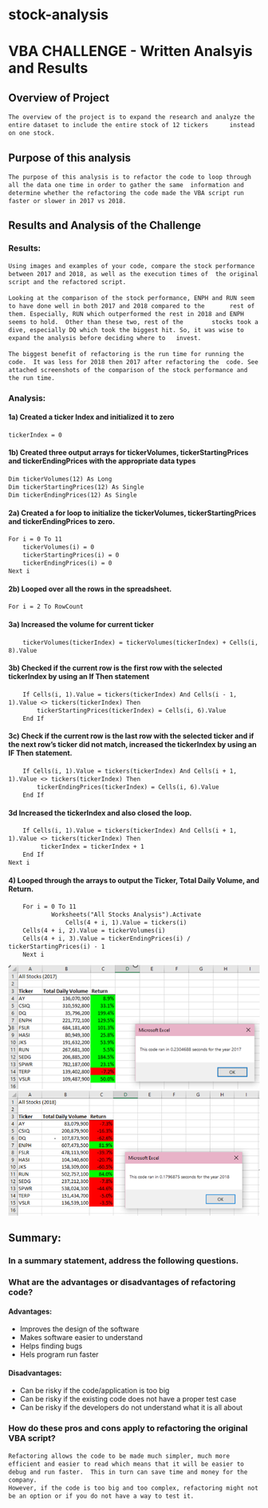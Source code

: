 # stock-analysis
# 	**VBA CHALLENGE - Written Analsyis and Results**

##	**Overview of Project** 
	The overview of the project is to expand the research and analyze the entire dataset to include the entire stock of 12 tickers 		instead on one stock.

##	**Purpose of this analysis**
	The purpose of this analysis is to refactor the code to loop through all the data one time in order to gather the same 	information and determine whether the refactoring the code made the VBA script run faster or slower in 2017 vs 2018. 

##	**Results and Analysis of the Challenge**
###	Results: 
	Using images and examples of your code, compare the stock performance between 2017 and 2018, as well as the execution times of 	the original script and the refactored script.
	
	Looking at the comparison of the stock performance, ENPH and RUN seem to have done well in both 2017 and 2018 compared to the 		rest of them. Especially, RUN which outperformed the rest in 2018 and ENPH seems to hold.  Other than these two, rest of the 		stocks took a dive, especially DQ which took the biggest hit. So, it was wise to expand the analysis before deciding where to 	invest.
	
	The biggest benefit of refactoring is the run time for running the code.  It was less for 2018 then 2017 after refactoring the 	code. See attached screenshots of the comparison of the stock performance and the run time. 

###	Analysis:
	
#### 1a) Created a ticker Index and initialized it to zero
    tickerIndex = 0
#### 1b) Created three output arrays for tickerVolumes, tickerStartingPrices and tickerEndingPrices with the appropriate data types
    Dim tickerVolumes(12) As Long
    Dim tickerStartingPrices(12) As Single
    Dim tickerEndingPrices(12) As Single

#### 2a) Created a for loop to initialize the tickerVolumes, tickerStartingPrices and tickerEndingPrices to zero.
    For i = 0 To 11
        tickerVolumes(i) = 0
        tickerStartingPrices(i) = 0
        tickerEndingPrices(i) = 0
    Next i
#### 2b) Looped over all the rows in the spreadsheet.
    For i = 2 To RowCount
        
#### 3a) Increased the volume for current ticker
        tickerVolumes(tickerIndex) = tickerVolumes(tickerIndex) + Cells(i, 8).Value
#### 3b) Checked if the current row is the first row with the selected tickerIndex by using an If Then statement
        If Cells(i, 1).Value = tickers(tickerIndex) And Cells(i - 1, 1).Value <> tickers(tickerIndex) Then
            tickerStartingPrices(tickerIndex) = Cells(i, 6).Value
        End If
#### 3c) Check if the current row is the last row with the selected ticker and if the next row’s ticker did not match, increased          the tickerIndex by using an IF Then statement.
        If Cells(i, 1).Value = tickers(tickerIndex) And Cells(i + 1, 1).Value <> tickers(tickerIndex) Then
            tickerEndingPrices(tickerIndex) = Cells(i, 6).Value
        End If
#### 3d Increased the tickerIndex and also closed the loop.
        If Cells(i, 1).Value = tickers(tickerIndex) And Cells(i + 1, 1).Value <> tickers(tickerIndex) Then
             tickerIndex = tickerIndex + 1
        End If
    Next i
                
#### 4) Looped through the arrays to output the Ticker, Total Daily Volume, and Return.
        For i = 0 To 11
              	Worksheets("All Stocks Analysis").Activate
        	        Cells(4 + i, 1).Value = tickers(i)
        Cells(4 + i, 2).Value = tickerVolumes(i)
        Cells(4 + i, 3).Value = tickerEndingPrices(i) / tickerStartingPrices(i) - 1
        Next i

![2017](https://github.com/veenapu/stock-analysis/blob/main/Resources/VBA_Challenge_2017.PNG)
![2018](https://github.com/veenapu/stock-analysis/blob/main/Resources/VBA_Challenge_2018.PNG)     

## Summary: 
### In a summary statement, address the following questions.

### What are the advantages or disadvantages of refactoring code?
#### Advantages:
-	Improves the design of the software
-	Makes software easier to understand
-	Helps finding bugs
-	Hels program run faster
#### Disadvantages:
-	Can be risky if the code/application is too big
-	Can be risky if the existing code does not have a proper test case
-	Can be risky if the developers do not understand what it is all about

### How do these pros and cons apply to refactoring the original VBA script?
	Refactoring allows the code to be made much simpler, much more efficient and easier to read which means that it will be easier to 	debug and run faster.  This in turn can save time and money for the company.
	However, if the code is too big and too complex, refactoring might not be an option or if you do not have a way to test it.  
